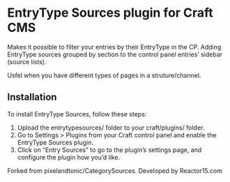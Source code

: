# EntryType Sources plugin for Craft CMS

Makes it possible to filter your entries by their EntryType in the CP. Adding EntryType sources grouped by section to the control panel entries’ sidebar (source lists).

Usfel when you have different types of pages in a struture/channel.

## Installation

To install EntryType Sources, follow these steps:

1.  Upload the entrytypesources/ folder to your craft/plugins/ folder.
2.  Go to Settings > Plugins from your Craft control panel and enable the EntryType Sources plugin.
3.  Click on “Entry Sources” to go to the plugin’s settings page, and configure the plugin how you’d like.

Forked from pixelandtonic/CategorySources.
Developed by Reactor15.com
